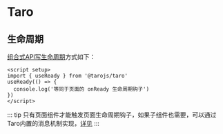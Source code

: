 # Taro

## 生命周期

[组合式API写生命周期](https://docs.taro.zone/docs/composition-api)方式如下：

```vue
<script setup>
import { useReady } from '@tarojs/taro'
useReady(() => {
  console.log('等同于页面的 onReady 生命周期钩子')
})
</script>
```

::: tip
只有页面组件才能触发页面生命周期钩子，如果子组件也需要，可以通过Taro内置的消息机制实现，[详见](https://docs.taro.zone/docs/vue-page#onready-)
:::
